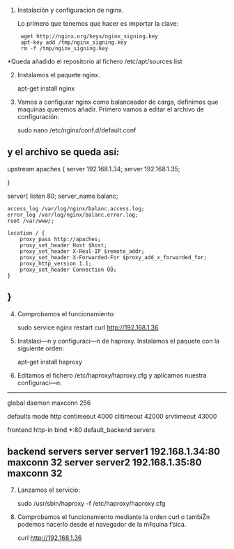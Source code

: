 

1. Instalación y configuración de nginx.

     Lo primero que tenemos que hacer es importar la clave:

        wget http://nginx.org/keys/nginx_signing.key
        apt-key add /tmp/nginx_signing.key
        rm -f /tmp/nginx_signing.key

*Queda añadido el repositorio al fichero /etc/apt/sources.list 


2. Instalamos el paquete nginx.

    apt-get install nginx


3. Vamos a configurar nginx como balanceador de carga, definimos que maquinas queremos añadir. Primero vamos a editar el archivo de configuración:

    sudo nano /etc/nginx/conf.d/default.conf


y el archivo se queda así:
------------------------------------------------------------------------------------------

upstream apaches {
    server 192.168.1.34;
    server 192.168.1.35;

}

server{
    listen 80;
    server_name balanc;

    access_log /var/log/nginx/balanc.access.log;
    error_log /var/log/nginx/balanc.error.log;
    root /var/www/;

    location / {
        proxy_pass http://apaches;
        proxy_set_header Host $host;
        proxy_set_header X-Real-IP $remote_addr;
        proxy_set_header X-Forwarded-For $proxy_add_x_forwarded_for;
        proxy_http_version 1.1;
        proxy_set_header Connection ÒÓ;
    }

}
------------------------------------------------------------------------------------------


4. Comprobamos el funcionamiento:

    sudo service nginx restart
    curl http://192.168.1.36



5. Instalaci—n y configuraci—n de haproxy. Instalamos el paquete con la siguiente orden:

    apt-get install haproxy



6. Editamos el fichero /etc/haproxy/haproxy.cfg y aplicamos nuestra configuraci—n:

---------------------------------------------------------
global
        daemon
        maxconn 256

defaults
        mode http
        contimeout 4000
        clitimeout 42000
        srvtimeout 43000

frontend http-in
        bind *:80
        default_backend servers

backend servers
        server 		server1 192.168.1.34:80 maxconn 32
        server 		server2 192.168.1.35:80 maxconn 32
---------------------------------------------------------



7. Lanzamos el servicio:

    sudo /usr/sbin/haproxy -f /etc/haproxy/haproxy.cfg



8. Comprobamos el funcionamiento mediante la orden curl o tambiŽn podemos hacerlo desde el navegador de la m‡quina f’sica.

    curl http://192.168.1.36

